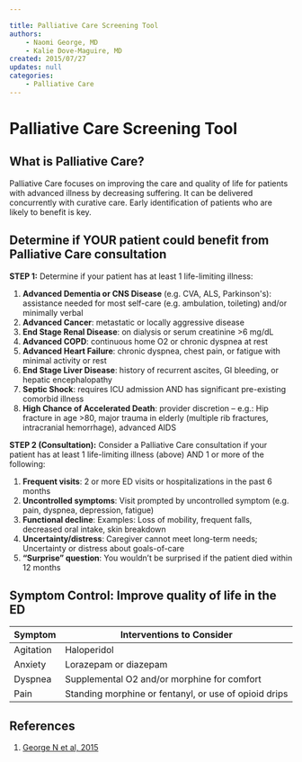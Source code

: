 ```yaml
---

title: Palliative Care Screening Tool
authors:
    - Naomi George, MD
    - Kalie Dove-Maguire, MD
created: 2015/07/27
updates: null
categories:
    - Palliative Care
---
```


# Palliative Care Screening Tool

## What is Palliative Care?

Palliative Care focuses on improving the care and quality of life for patients with advanced illness by decreasing suffering. It can be delivered concurrently with curative care. Early identification of patients who are likely to benefit is key.

## Determine if YOUR patient could benefit from Palliative Care consultation

**STEP 1:** Determine if your patient has at least 1 life-limiting illness:

1. **Advanced Dementia or CNS Disease** (e.g. CVA, ALS, Parkinson's): assistance needed for most self-care (e.g. ambulation, toileting) and/or minimally verbal
2. **Advanced Cancer**: metastatic or locally aggressive disease
3. **End Stage Renal Disease**: on dialysis or serum creatinine >6 mg/dL
4. **Advanced COPD**: continuous home O2 or chronic dyspnea at rest
5. **Advanced Heart Failure**: chronic dyspnea, chest pain, or fatigue with minimal activity or rest
6. **End Stage Liver Disease**: history of recurrent ascites, GI bleeding, or hepatic encephalopathy
7. **Septic Shock**: requires ICU admission AND has significant pre-existing comorbid illness
8. **High Chance of Accelerated Death**: provider discretion – e.g.: Hip fracture in age >80, major trauma in elderly (multiple rib fractures, intracranial hemorrhage), advanced AIDS

**STEP 2 (Consultation):** Consider a Palliative Care consultation if your patient has at least 1 life-limiting illness (above) AND 1 or more of the following:

1. **Frequent visits**: 2 or more ED visits or hospitalizations in the past 6 months
2. **Uncontrolled symptoms**: Visit prompted by uncontrolled symptom (e.g. pain, dyspnea, depression, fatigue)
3. **Functional decline**: Examples: Loss of mobility, frequent falls, decreased oral intake, skin breakdown
4. **Uncertainty/distress**: Caregiver cannot meet long-term needs; Uncertainty or distress about goals-of-care
5. **“Surprise” question**: You wouldn’t be surprised if the patient died within 12 months

## Symptom Control: Improve quality of life in the ED

| **Symptom** | **Interventions to Consider**                         |
| ----------- | ----------------------------------------------------- |
| Agitation   | Haloperidol                                           |
| Anxiety     | Lorazepam or diazepam                                 |
| Dyspnea     | Supplemental O2 and/or morphine for comfort           |
| Pain        | Standing morphine or fentanyl, or use of opioid drips |

## References

1. [George N et al, 2015](https://www.ncbi.nlm.nih.gov/pubmed/26171710)
